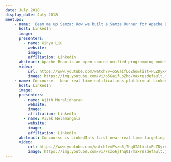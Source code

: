 ```yaml
---
date: July 2018
display_date: July 2018
meetups:
    - name: 'Beam me up Samza: How we built a Samza Runner for Apache Beam'
      host: LinkedIn
      image: 
      presenters:
        - name: Xinyu Liu
          website: 
          image:
          affiliation: LinkedIn
      abstract: Apache Beam is an open source unified programming model to define and execute data processing pipelines, this talks explains how LinkedIn build Samza Runner to leverage Beam 
      video:
          url: https://www.youtube.com/watch?v=o5GaifLoZho&list=PLZDyxA22zzGx34wdHESUux2_V1qfkQ8zx&index=44&t=0s
          image: https://img.youtube.com/vi/o5GaifLoZho/maxresdefault.jpg
    - name: Concourse - Near real-time notifications platform at LinkedIn
      host: LinkedIn
      image: 
      presenters:
        - name: Ajith Muralidharan
          website: 
          image:
          affiliation: LinkedIn
        - name: Vivek Nelamangala
          website:
          image: 
          affiliation: LinkedIn
      abstract: Concourse is LinkedIn’s first near-real-time targeting and scoring platform for notifications. This talk provides an in-depth overview of the design and discuss various scale optimizations.
      video:
          url: https://www.youtube.com/watch?v=Fszo6jThq0I&list=PLZDyxA22zzGx34wdHESUux2_V1qfkQ8zx&index=2&t=0s
          image: https://img.youtube.com/vi/Fszo6jThq0I/maxresdefault.jpg
---
```

<!--
   Licensed to the Apache Software Foundation (ASF) under one or more
   contributor license agreements.  See the NOTICE file distributed with
   this work for additional information regarding copyright ownership.
   The ASF licenses this file to You under the Apache License, Version 2.0
   (the "License"); you may not use this file except in compliance with
   the License.  You may obtain a copy of the License at

       http://www.apache.org/licenses/LICENSE-2.0

   Unless required by applicable law or agreed to in writing, software
   distributed under the License is distributed on an "AS IS" BASIS,
   WITHOUT WARRANTIES OR CONDITIONS OF ANY KIND, either express or implied.
   See the License for the specific language governing permissions and
   limitations under the License.
-->